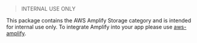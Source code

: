 > INTERNAL USE ONLY

This package contains the AWS Amplify Storage category and is intended for internal use only. To integrate Amplify into your app please use [aws-amplify](https://www.npmjs.com/package/aws-amplify).
